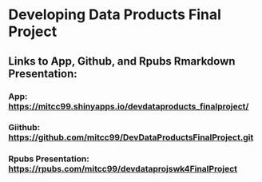 # Developing Data Products Final Project
## Links to App, Github, and Rpubs Rmarkdown Presentation:

### App: https://mitcc99.shinyapps.io/devdataproducts_finalproject/

### Giithub: https://github.com/mitcc99/DevDataProductsFinalProject.git

### Rpubs Presentation: https://rpubs.com/mitcc99/devdataprojswk4FinalProject

